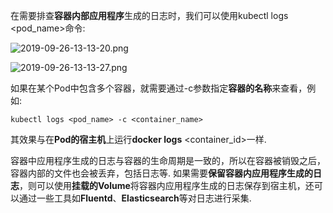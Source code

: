 
<!-- @import "[TOC]" {cmd="toc" depthFrom=1 depthTo=6 orderedList=false} -->

<!-- code_chunk_output -->



<!-- /code_chunk_output -->

在需要排查**容器内部应用程序**生成的日志时，我们可以使用kubectl logs \<pod\_name\>命令: 

![2019-09-26-13-13-20.png](./images/2019-09-26-13-13-20.png)

![2019-09-26-13-13-27.png](./images/2019-09-26-13-13-27.png)

如果在某个Pod中包含多个容器，就需要通过\-c参数指定**容器的名称**来查看，例如: 

```
kubectl logs <pod_name> -c <container_name>
```

其效果与在**Pod的宿主机**上运行**docker logs** \<container\_id>一样. 

容器中应用程序生成的日志与容器的生命周期是一致的，所以在容器被销毁之后，容器内部的文件也会被丢弃，包括日志等. 如果需要**保留容器内应用程序生成的日志**，则可以使用**挂载的Volume**将容器内应用程序生成的日志保存到宿主机，还可以通过一些工具如**Fluentd**、**Elasticsearch**等对日志进行采集. 

